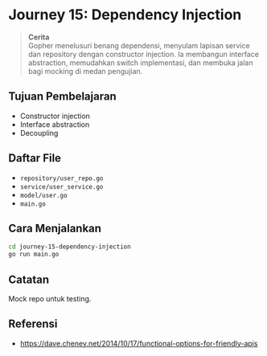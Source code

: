 # Journey 15: Dependency Injection
> **Cerita**  
Gopher menelusuri benang dependensi, menyulam lapisan service dan repository dengan constructor injection. Ia membangun interface abstraction, memudahkan switch implementasi, dan membuka jalan bagi mocking di medan pengujian.


## Tujuan Pembelajaran
- Constructor injection
- Interface abstraction
- Decoupling

## Daftar File
- `repository/user_repo.go`
- `service/user_service.go`
- `model/user.go`
- `main.go`

## Cara Menjalankan
```bash
cd journey-15-dependency-injection
go run main.go
```

## Catatan
Mock repo untuk testing.

## Referensi
- https://dave.cheney.net/2014/10/17/functional-options-for-friendly-apis